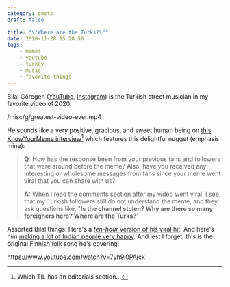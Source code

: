 ```yaml
---
category: posts
draft: false

title: "\"Where are the Turks?\""
date: 2020-11-28 15:20:50
tags:
    - memes
    - youtube
    - turkey
    - music
    - favorite things
---
```


Bilal Göregen ([YouTube](https://www.youtube.com/channel/UCJKTabEKg3qzzDhddAzJPGA), [Instagram](https://www.instagram.com/bilalgoregen.official/)) is the Turkish street musician in my favorite video of 2020.

/misc/g/greatest-video-ever.mp4

He sounds like a very positive, gracious, and sweet human being on [this KnowYourMeme interview](https://knowyourmeme.com/editorials/interviews/bilal-goregen-from-the-cat-vibing-to-street-musicians-ievan-polkka-meme-fills-us-in-on-what-its-like-to-become-an-internet-celebrity-overnight)[^editorials] which features this delightful nugget (emphasis mine):

> **Q:** How has the response been from your previous fans and followers that were around before the meme? Also, have you received any interesting or wholesome messages from fans since your meme went viral that you can share with us?
>
> **A:** When I read the comments section after my video went viral, I see that my Turkish followers still do not understand the meme, and they ask questions like, "**Is the channel stolen? Why are there so many foreigners here? Where are the Turks?**"

Assorted Bilal things: Here's a [_ten-hour_ version of his viral hit](https://www.youtube.com/watch?v=_nQU_8Nm0Yk&feature=emb_title). And here's him [making a lot of Indian people very happy](https://www.youtube.com/watch?v=mEolsIlVnto). And lest I forget, this is the original Finnish folk song he's covering:

https://www.youtube.com/watch?v=7yh9i0PAjck

[^editorials]: Which TIL has an editorials section...
